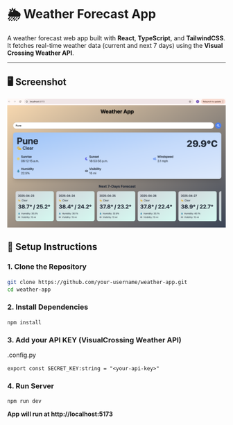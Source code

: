 # 🌦️ Weather Forecast App

A weather forecast web app built with **React**, **TypeScript**, and **TailwindCSS**. It fetches real-time weather data (current and next 7 days) using the **Visual Crossing Weather API**.

---

## 🖥️ Screenshot

![App Screenshot](./assets/app_ss.png)

## 🚀 Setup Instructions

### 1. Clone the Repository

```bash
git clone https://github.com/your-username/weather-app.git
cd weather-app
```

### 2. Install Dependencies

```
npm install
```

### 3. Add your API KEY (VisualCrossing Weather API)

.config.py

```
export const SECRET_KEY:string = "<your-api-key>"

```

### 4. Run Server

```
npm run dev
```

**App will run at http://localhost:5173**

